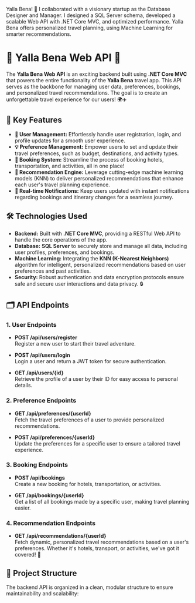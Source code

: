 Yalla Bena! 🚀 I collaborated with a visionary startup as the Database Designer and Manager. I designed a SQL Server schema, developed a scalable Web API with .NET Core MVC, and optimized performance. Yalla Bena offers personalized travel planning, using Machine Learning for smarter recommendations.
# 🎉 Yalla Bena Web API 🚀

The **Yalla Bena Web API** is an exciting backend built using **.NET Core MVC** that powers the entire functionality of the **Yalla Bena** travel app. This API serves as the backbone for managing user data, preferences, bookings, and personalized travel recommendations. The goal is to create an unforgettable travel experience for our users! 🌍✈️

## 🔑 Key Features

- **👤 User Management:** Effortlessly handle user registration, login, and profile updates for a smooth user experience.
- **💡 Preference Management:** Empower users to set and update their travel preferences, such as budget, destinations, and activity types.
- **🏨 Booking System:** Streamline the process of booking hotels, transportation, and activities, all in one place!
- **🤖 Recommendation Engine:** Leverage cutting-edge machine learning models (KNN) to deliver personalized recommendations that enhance each user's travel planning experience.
- **🔔 Real-time Notifications:** Keep users updated with instant notifications regarding bookings and itinerary changes for a seamless journey.

## 🛠️ Technologies Used

- **Backend:** Built with **.NET Core MVC**, providing a RESTful Web API to handle the core operations of the app.
- **Database:** **SQL Server** to securely store and manage all data, including user profiles, preferences, and bookings.
- **Machine Learning:** Integrating the **KNN (K-Nearest Neighbors)** algorithm for intelligent, personalized recommendations based on user preferences and past activities.
- **Security:** Robust authentication and data encryption protocols ensure safe and secure user interactions and data privacy. 🔒

## 🗂️ API Endpoints

### 1. **User Endpoints**

- **POST /api/users/register**  
  Register a new user to start their travel adventure.
  
- **POST /api/users/login**  
  Login a user and return a JWT token for secure authentication.

- **GET /api/users/{id}**  
  Retrieve the profile of a user by their ID for easy access to personal details.

### 2. **Preference Endpoints**

- **GET /api/preferences/{userId}**  
  Fetch the travel preferences of a user to provide personalized recommendations.

- **POST /api/preferences/{userId}**  
  Update the preferences for a specific user to ensure a tailored travel experience.

### 3. **Booking Endpoints**

- **POST /api/bookings**  
  Create a new booking for hotels, transportation, or activities.

- **GET /api/bookings/{userId}**  
  Get a list of all bookings made by a specific user, making travel planning easier.

### 4. **Recommendation Endpoints**

- **GET /api/recommendations/{userId}**  
  Fetch dynamic, personalized travel recommendations based on a user's preferences. Whether it's hotels, transport, or activities, we've got it covered! 🌟

## 📂 Project Structure

The backend API is organized in a clean, modular structure to ensure maintainability and scalability:

